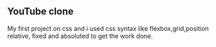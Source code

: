 ## YouTube clone
My first project on css and i used css syntax like flexbox,grid,position relative, fixed and absoluted to get the work done. 
